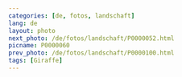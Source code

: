 ```yaml
---
categories: [de, fotos, landschaft]
lang: de
layout: photo
next_photo: /de/fotos/landschaft/P0000052.html
picname: P0000060
prev_photo: /de/fotos/landschaft/P0000100.html
tags: [Giraffe]
---
```

